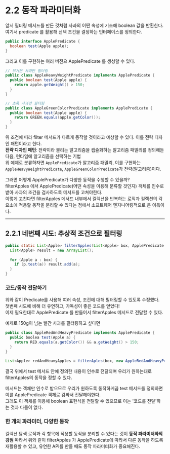 # 2.2 동작 파라미터화

앞서 필터링 메서드를 만든 것처럼 사과의 어떤 속성에 기초해 boolean 값을 반환한다.  
여기서 predicate 를 활용해 선택 조건을 결정하는 인터페이스를 정의한다.  

```java
public interface ApplePredicate {
  boolean test(Apple apple);
}
```

그리고 이를 구현하는 여러 버전으 ApplePredicate 를 생성할 수 있다.  
```java
// 무거운 사과만 필터링
public class AppleHeavyWeightPredicate implements ApplePredicate {
  public boolean test(Apple apple) {
    return apple.getWeight() > 150;
  }
}
```

```java
// 초록 사과만 필터링
public class AppleGreenColorPredicate implements ApplePredicate {
  public boolean test(Apple apple) {
    return GREEN.equals(apple.getColor());
  }
}
```

위 조건에 따라 filter 메서드가 다르게 동작할 것이라고 예상할 수 있다. 이를 전략 디자인 패턴이라고 한다.  
**전략 디자인 패턴**: 전략이라 불리는 알고리즘을 캡슐화하는 알고리즘 패밀리를 정의해둔 다음, 런타임에 알고리즘을 선택하는 기법  
위 예제로 분류하자면 `ApplePredicate`가 알고리즘 패밀리, 이를 구현하는 `AppleHeavyWeightPredicate`, `AppleGreenColorPredicate`가 전략(알고리즘)이다.  

그러면 어떻게 ApplePredicate가 다양한 동작을 수행할 수 있을까?  
filterApples 에서 ApplePredicate(어떤 속성을 이용해 분류할 것인지) 객체를 인수로 받아 사과의 조건을 검사하도록 메서드를 고쳐야한다.  
이렇게 고친다면 filterApples 메서드 내부에서 컬렉션을 반복하는 로직과 컬렉션의 각 요소에 적용할 동작을 분리할 수 있다는 점에서 소프트웨어 엔지니어링적으로 큰 이득이다.  

---
## 2.2.1 네번째 시도: 추상적 조건으로 필터링
```java
public static List<Apple> filterApples(List<Apple> box, ApplePredicate p) {
  List<Apple> result = new ArrayList();
  
  for (Apple a : box) {
    if (p.test(a)) result.add(a);
  }
}
```

### 코드/동작 전달하기
위와 같이 Predicate를 사용해 여러 속성, 조건에 대해 필터링할 수 있도록 수정했다.  
첫번째 시도에 비해 더 유연하고, 가독성이 좋은 코드를 얻었다!  
이제 필요한대로 ApplePredicate 를 만들어서 filterApples 메서드로 전달할 수 있다.  

예제로 150g이 넘는 빨간 사과를 필터링하고 싶다면
```java
public class AppleRedAndHeavyPredicate implements ApplePredicate {
  public boolea test(Apple a) {
    return RED.equals(a.getColor()) && a.getWeight() > 150;
  }
}

List<Apple> redAndHeavyApples = filterAples(box, new AppleRedAndHeavyPredicate());
```

결국 위에서 test 메서드 안에 정의한 내용이 인수로 전달되며 우리가 원하는대로 filterApples의 동작을 정할 수 있다.  

메서드는 객체만 인수로 받으므로 우리가 원하도록 동작하게끔 test 메서드를 정의하면 이를 ApplePredicate 객체로 감싸서 전달해야한다.  
그래도 이 객체를 이용해 boolean 표현식을 전달할 수 있으므로 이는 '코드를 전달'하는 것과 다름이 없다.  

### 한 개의 파라미터, 다양한 동작

컬렉션 탐색 로직과 각 항목에 적용할 동작을 분리할 수 있다는 것이 **동작 파라미터화의 강점**
따라서 위와 같이 filterApples 가 ApplePredicate에 따라서 다른 동작을 하도록 재활용할 수 있고, 유연한 API를 만들 때도 동작 파라미터화가 중요해진다.  

